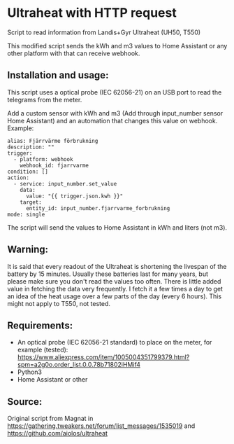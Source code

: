 # Ultraheat with HTTP request
Script to read information from Landis+Gyr Ultraheat (UH50, T550)

This modified script sends the kWh and m3 values to Home Assistant or any other platform with that can receive webhook. 

## Installation and usage:
This script uses a optical probe (IEC 62056-21) on an USB port to read the telegrams from the meter.

Add a custom sensor with kWh and m3 (Add through input_number sensor Home Assistant) and an automation that changes this value on webhook. Example:
```
alias: Fjärrvärme förbrukning
description: ""
trigger:
  - platform: webhook
    webhook_id: fjarrvarme
condition: []
action:
  - service: input_number.set_value
    data:
      value: "{{ trigger.json.kwh }}"
    target:
      entity_id: input_number.fjarrvarme_forbrukning
mode: single
```

The script will send the values to Home Assistant in kWh and liters (not m3).

## Warning:
It is said that every readout of the Ultraheat is shortening the livespan of the battery by 15 minutes. 
Usually these batteries last for many years, but please make sure you don't read the values too often. 
There is little added value in fetching the data very frequently. I fetch it a few times a day to get
an idea of the heat usage over a few parts of the day (every 6 hours). This might not apply to T550, not tested. 

## Requirements:
- An optical probe (IEC 62056-21 standard) to place on the meter, for example (tested): https://www.aliexpress.com/item/1005004351799379.html?spm=a2g0o.order_list.0.0.78b71802iHMif4
- Python3
- Home Assistant or other

## Source:
Original script from Magnat in https://gathering.tweakers.net/forum/list_messages/1535019 and https://github.com/aiolos/ultraheat
